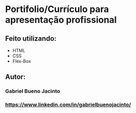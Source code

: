 # Portifolio/Currículo para apresentação profissional

## Feito utilizando:

* HTML
* CSS
* Flex-Box

## Autor:
### Gabriel Bueno Jacinto
### https://www.linkedin.com/in/gabrielbuenojacinto/
